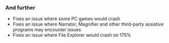 ### And further
- Fixes an issue where some PC games would crash
- Fixes an issue where Narrator, Magnifier and other third-party assistive programs may encounter issues
- Fixes an issue where File Explorer would crash on 175%
